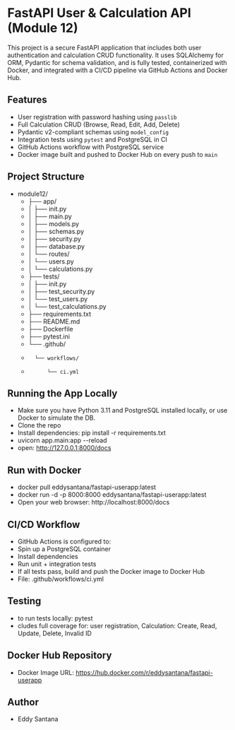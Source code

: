 # FastAPI User & Calculation API (Module 12)
This project is a secure FastAPI application that includes both user authentication and calculation CRUD functionality. It uses SQLAlchemy for ORM, Pydantic for schema validation, and is fully tested, containerized with Docker, and integrated with a CI/CD pipeline via GitHub Actions and Docker Hub.

## Features

- User registration with password hashing using `passlib`
- Full Calculation CRUD (Browse, Read, Edit, Add, Delete)
- Pydantic v2-compliant schemas using `model_config`
- Integration tests using `pytest` and PostgreSQL in CI
- GitHub Actions workflow with PostgreSQL service
- Docker image built and pushed to Docker Hub on every push to `main`

## Project Structure
- module12/
    - ├── app/
    - │ ├── init.py
    - │ ├── main.py
    - │ ├── models.py
    - │ ├── schemas.py
    - │ ├── security.py
    - │ ├── database.py
    - │ └── routes/
    - │     └── users.py
    - │     └── calculations.py
    - ├── tests/
    - │ ├── init.py
    - │ ├── test_security.py
    - │ └── test_users.py
    - │ └── test_calculations.py
    - ├── requirements.txt
    - ├── README.md
    - ├── Dockerfile
    - ├── pytest.ini
    - └── .github/
    -       └── workflows/
    -           └── ci.yml

## Running the App Locally

- Make sure you have Python 3.11 and PostgreSQL installed locally, or use Docker to simulate the DB.
- Clone the repo
- Install dependencies: pip install -r requirements.txt
- uvicorn app.main:app --reload
- open: http://127.0.0.1:8000/docs


## Run with Docker

- docker pull eddysantana/fastapi-userapp:latest
- docker run -d -p 8000:8000 eddysantana/fastapi-userapp:latest
- Open your web browser: http://localhost:8000/docs 

## CI/CD Workflow
- GitHub Actions is configured to:
- Spin up a PostgreSQL container
- Install dependencies
- Run unit + integration tests
- If all tests pass, build and push the Docker image to Docker Hub
- File: .github/workflows/ci.yml

## Testing
- to run tests locally: pytest
- cludes full coverage for: user registration, Calculation: Create, Read, Update, Delete, Invalid ID

## Docker Hub Repository
- Docker Image URL: https://hub.docker.com/r/eddysantana/fastapi-userapp

## Author
- Eddy Santana